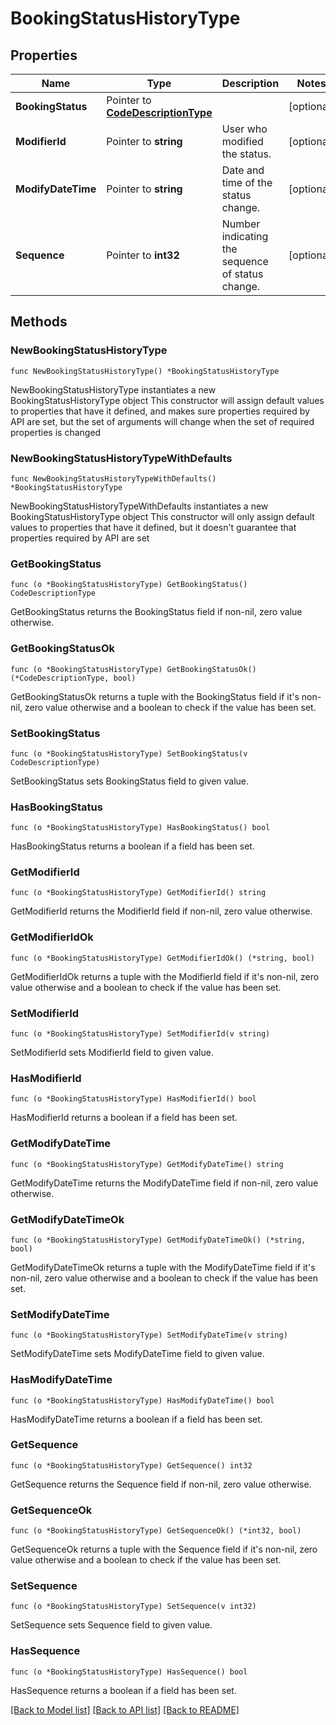 # BookingStatusHistoryType

## Properties

Name | Type | Description | Notes
------------ | ------------- | ------------- | -------------
**BookingStatus** | Pointer to [**CodeDescriptionType**](CodeDescriptionType.md) |  | [optional] 
**ModifierId** | Pointer to **string** | User who modified the status. | [optional] 
**ModifyDateTime** | Pointer to **string** | Date and time of the status change. | [optional] 
**Sequence** | Pointer to **int32** | Number indicating the sequence of status change. | [optional] 

## Methods

### NewBookingStatusHistoryType

`func NewBookingStatusHistoryType() *BookingStatusHistoryType`

NewBookingStatusHistoryType instantiates a new BookingStatusHistoryType object
This constructor will assign default values to properties that have it defined,
and makes sure properties required by API are set, but the set of arguments
will change when the set of required properties is changed

### NewBookingStatusHistoryTypeWithDefaults

`func NewBookingStatusHistoryTypeWithDefaults() *BookingStatusHistoryType`

NewBookingStatusHistoryTypeWithDefaults instantiates a new BookingStatusHistoryType object
This constructor will only assign default values to properties that have it defined,
but it doesn't guarantee that properties required by API are set

### GetBookingStatus

`func (o *BookingStatusHistoryType) GetBookingStatus() CodeDescriptionType`

GetBookingStatus returns the BookingStatus field if non-nil, zero value otherwise.

### GetBookingStatusOk

`func (o *BookingStatusHistoryType) GetBookingStatusOk() (*CodeDescriptionType, bool)`

GetBookingStatusOk returns a tuple with the BookingStatus field if it's non-nil, zero value otherwise
and a boolean to check if the value has been set.

### SetBookingStatus

`func (o *BookingStatusHistoryType) SetBookingStatus(v CodeDescriptionType)`

SetBookingStatus sets BookingStatus field to given value.

### HasBookingStatus

`func (o *BookingStatusHistoryType) HasBookingStatus() bool`

HasBookingStatus returns a boolean if a field has been set.

### GetModifierId

`func (o *BookingStatusHistoryType) GetModifierId() string`

GetModifierId returns the ModifierId field if non-nil, zero value otherwise.

### GetModifierIdOk

`func (o *BookingStatusHistoryType) GetModifierIdOk() (*string, bool)`

GetModifierIdOk returns a tuple with the ModifierId field if it's non-nil, zero value otherwise
and a boolean to check if the value has been set.

### SetModifierId

`func (o *BookingStatusHistoryType) SetModifierId(v string)`

SetModifierId sets ModifierId field to given value.

### HasModifierId

`func (o *BookingStatusHistoryType) HasModifierId() bool`

HasModifierId returns a boolean if a field has been set.

### GetModifyDateTime

`func (o *BookingStatusHistoryType) GetModifyDateTime() string`

GetModifyDateTime returns the ModifyDateTime field if non-nil, zero value otherwise.

### GetModifyDateTimeOk

`func (o *BookingStatusHistoryType) GetModifyDateTimeOk() (*string, bool)`

GetModifyDateTimeOk returns a tuple with the ModifyDateTime field if it's non-nil, zero value otherwise
and a boolean to check if the value has been set.

### SetModifyDateTime

`func (o *BookingStatusHistoryType) SetModifyDateTime(v string)`

SetModifyDateTime sets ModifyDateTime field to given value.

### HasModifyDateTime

`func (o *BookingStatusHistoryType) HasModifyDateTime() bool`

HasModifyDateTime returns a boolean if a field has been set.

### GetSequence

`func (o *BookingStatusHistoryType) GetSequence() int32`

GetSequence returns the Sequence field if non-nil, zero value otherwise.

### GetSequenceOk

`func (o *BookingStatusHistoryType) GetSequenceOk() (*int32, bool)`

GetSequenceOk returns a tuple with the Sequence field if it's non-nil, zero value otherwise
and a boolean to check if the value has been set.

### SetSequence

`func (o *BookingStatusHistoryType) SetSequence(v int32)`

SetSequence sets Sequence field to given value.

### HasSequence

`func (o *BookingStatusHistoryType) HasSequence() bool`

HasSequence returns a boolean if a field has been set.


[[Back to Model list]](../README.md#documentation-for-models) [[Back to API list]](../README.md#documentation-for-api-endpoints) [[Back to README]](../README.md)


